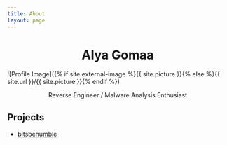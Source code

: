 ```yaml
---
title: About
layout: page
---
```


<h1 style="text-align:center;">Alya Gomaa</h1>

![Profile Image]({% if site.external-image %}{{ site.picture }}{% else %}{{ site.url }}/{{ site.picture }}{% endif %})

<p align="center"> Reverse Engineer / Malware Analysis Enthusiast </p>

<h2>Projects</h2>

<ul>
	<li><a href="https://alyagomaa.github.io/blog/bitsbehumble/">bitsbehumble</a></li>

</ul>
